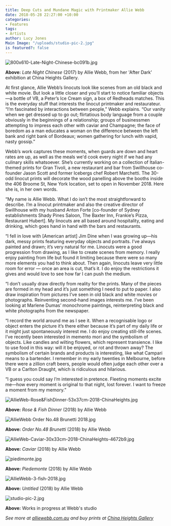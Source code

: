```yaml
---
title: Deep Cuts and Mundane Magic with Printmaker Allie Webb
date: 2018-05-28 22:27:00 +10:00
categories:
- Features
tags:
- Artists
author: Lucy Jones
Main Image: "/uploads/studio-pic-2.jpg"
is featured?: false
---
```


![800x610-Late-Night-Chinese-bc091b.jpg](/uploads/800x610-Late-Night-Chinese-bc091b.jpg)

**Above:** *Late Night Chinese* (2017) by Allie Webb, from her 'After Dark' exhibition at China Heights Gallery.

At first glance, Allie Webb’s linocuts look like scenes from an old black and white movie. But look a little closer and you’ll start to notice familiar objects—a bottle of VB, a Peter’s Ice Cream sign, a box of Redheads matches. This is the everyday stuff that interests the linocut printmaker and restaurateur. “I’m fascinated by interactions between people,” Webb explains. “Our vanity when we get dressed up to go out; flirtatious body language from a couple obviously in the beginnings of a relationship; groups of businessmen attempting to impress each other with caviar and Champagne; the face of boredom as a man educates a woman on the difference between the left bank and right bank of Bordeaux; women gathering for lunch with vapid, nasty gossip.”

Webb’s work captures these moments, when guards are down and heart rates are up, as well as the meals we'd cook every night if we had any culinary skills whatsoever. She’s currently working on a collection of Italian-themed prints for Gran Tivoli, a new restaurant and bar from Swillhouse co-founder Jason Scott and former Icebergs chef Robert Marchetti. The 30-odd linocut prints will decorate the wood panelling above the booths inside the 406 Broome St, New York location, set to open in November 2018. Here she is, in her own words.

“My name is Allie Webb. What I do isn’t the most straightforward to describe. I’m a linocut printmaker and also the creative director of Swillhouse with my husband Anton Forte \[co-founder of Sydney establishments Shady Pines Saloon, The Baxter Inn, Frankie’s Pizza, Restaurant Hubert\]. My linocuts are all based around hospitality, eating and drinking, which goes hand in hand with the bars and restaurants.

“I fell in love with \[American artist\] Jim Dine when I was growing up—his dark, messy prints featuring everyday objects and portraits. I’ve always painted and drawn; it’s very natural for me. Linocuts were a good progression from drawing, as I like to create scenes from memory. I really enjoy painting from life but found it limiting because there were so many more elements you had to think about. Then again, linocuts leave very little room for error — once an area is cut, that’s it. I do enjoy the restrictions it gives and would love to see how far I can push the medium.

“I don’t usually draw directly from reality for the prints. Many of the pieces are formed in my head and it’s just something I need to put to paper. I also draw inspiration from pictures I’ve seen in old black and white movies or photographs. Reinventing second-hand images interests me. I’ve been looking at Marlene Dumas’ monochrome paintings, reinterpreting black and white photographs from the newspaper.

“I record the world around me as I see it. When a recognisable logo or object enters the picture it’s there either because it’s part of my daily life or it might just spontaneously interest me. I do enjoy creating still-life scenes. I’ve recently been interested in memento mori and the symbolism of objects. Like candles and wilting flowers, which represent transience. I like to use food in this way: will it be enjoyed, or rot and thrown away? The symbolism of certain brands and products is interesting, like what Campari means to a bartender. I remember in my early twenties in Melbourne, before there were a zillion craft beers, people would often judge each other over a VB or a Carlton Draught, which is ridiculous and hilarious.

“I guess you could say I’m interested in pretence. Fleeting moments excite me—how every moment is original to that night, lost forever. I want to freeze a moment from my memory.”

![AllieWeb-Rose&FishDinner-53x37cm-2018-ChinaHeights.jpg](/uploads/AllieWeb-Rose&FishDinner-53x37cm-2018-ChinaHeights.jpg)

**Above:** *Rose & Fish Dinner* (2018) by Allie Webb

![AllieWebb Order No.48 Brunetti 2018.jpg](/uploads/AllieWebb%20Order%20No.48%20Brunetti%202018.jpg)

**Above:** *Order No.48 Brunetti* (2018) by Allie Webb

![AllieWeb-Caviar-30x33cm-2018-ChinaHeights-4672b9.jpg](/uploads/AllieWeb-Caviar-30x33cm-2018-ChinaHeights-4672b9.jpg)

**Above:** *Caviar* (2018) by Allie Webb

![piedimonte.jpg](/uploads/piedimonte.jpg)

**Above:** *Piedemonte* (2018) by Allie Webb

![AllieWebb-3-fish-2018.jpg](/uploads/AllieWebb-3-fish-2018.jpg)

**Above:** *Untitled* (2018) by Allie Webb

![studio-pic-2.jpg](/uploads/studio-pic-2.jpg)

**Above:** Works in progress at Webb's studio

*See more at [alliewebb.com.au](https://www.alliewebb.com.au/) and buy prints at [China Heights Gallery](http://shop.chinaheights.com/category/allie-webb)*